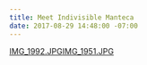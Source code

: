 ```yaml
---
title: Meet Indivisible Manteca
date: 2017-08-29 14:48:00 -07:00
---
```


[IMG_1992.JPG](/uploads/IMG_1992.JPG)[IMG_1951.JPG](/uploads/IMG_1951.JPG)